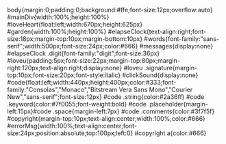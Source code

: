 body{margin:0;padding:0;background:#ffe;font-size:12px;overflow:auto}
#mainDiv{width:100%;height:100%}
#loveHeart{float:left;width:670px;height:625px}
#garden{width:100%;height:100%}
#elapseClock{text-align:right;font-size:18px;margin-top:10px;margin-bottom:10px}
#words{font-family:"sans-serif";width:500px;font-size:24px;color:#666}
#messages{display:none}
#elapseClock .digit{font-family:"digit";font-size:36px}
#loveu{padding:5px;font-size:22px;margin-top:80px;margin-right:120px;text-align:right;display:none}
#loveu .signature{margin-top:10px;font-size:20px;font-style:italic}
#clickSound{display:none}
#code{float:left;width:440px;height:400px;color:#333;font-family:"Consolas","Monaco","Bitstream Vera Sans Mono","Courier New","sans-serif";font-size:12px}
#code .string{color:#2a36ff}
#code .keyword{color:#7f0055;font-weight:bold}
#code .placeholder{margin-left:15px}#code .space{margin-left:7px}
#code .comments{color:#3f7f5f}
#copyright{margin-top:10px;text-align:center;width:100%;color:#666}
#errorMsg{width:100%;text-align:center;font-size:24px;position:absolute;top:100px;left:0}
#copyright a{color:#666}

